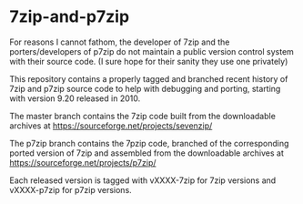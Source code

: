 7zip-and-p7zip
==============

For reasons I cannot fathom, the developer of 7zip and the porters/developers of p7zip do not maintain a public version control system with their source code. (I sure hope for their sanity they use one privately)

This repository contains a properly tagged and branched recent history of 7zip and p7zip source code to help with debugging and porting, starting with version 9.20 released in 2010.

The master branch contains the 7zip code built from the downloadable archives at https://sourceforge.net/projects/sevenzip/

The p7zip branch contains the 7pzip code, branched of the corresponding ported version of 7zip and assembled from the  downloadable archives at https://sourceforge.net/projects/p7zip/

Each released version is tagged with vXXXX-7zip for 7zip versions and vXXXX-p7zip for p7zip versions.
